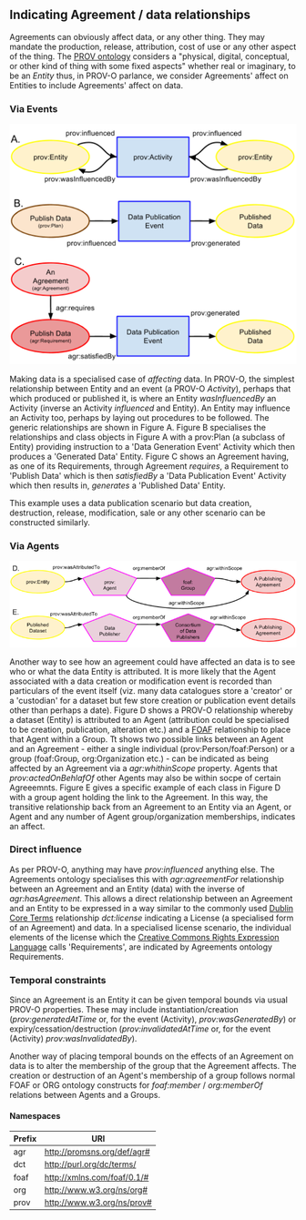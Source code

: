 ## Indicating Agreement / data relationships
Agreements can obviously affect data, or any other thing. They may mandate the production, release, attribution, cost of use or any other aspect of the thing. The [PROV ontology](https://www.w3.org/TR/prov-o/) considers a "physical, digital, conceptual, or other kind of thing with some fixed aspects" whether real or imaginary, to be an *Entity* thus, in PROV-O parlance, we consider Agreements' affect on Entities to include Agreements' affect on data.

### Via Events
![Indicating Agreement data relationships](indicating-agreement-data-relationships.png)

Making data is a specialised case of *affecting* data. In PROV-O, the simplest relationship between Entity and an event (a PROV-O *Activity*), perhaps that which produced or published it, is where an Entity *wasInfluencedBy* an Activity (inverse an Activity *influenced* and Entity). An Entity may influence an Activity too, perhaps by laying out procedures to be followed. The generic relationships are shown in Figure A. Figure B specialises the relationships and class objects in Figure A with a prov:Plan (a subclass of Entity) providing instruction to a 'Data Generation Event' Activity which then produces a 'Generated Data' Entity. Figure C shows an Agreement having, as one of its Requirements, through Agreement *requires*, a Requirement to 'Publish Data' which is then *satisfiedBy* a 'Data Publication Event' Activity which then results in, *generates* a 'Published Data' Entity.
  
This example uses a data publication scenario but data creation, destruction, release, modification, sale or any other scenario can be constructed similarly. 

### Via Agents
![Indicating Agreement data relationships 2](indicating-agreement-data-relationships-2.png)

Another way to see how an agreement could have affected an data is to see who or what the data Entity is attributed. It is more likely that the Agent associated with a data creation or modification event is recorded than particulars of the event itself (viz. many data catalogues store a 'creator' or a 'custodian' for a dataset but few store creation or publication event details other than perhaps a date). Figure D shows a PROV-O relationship whereby a dataset (Entity) is attributed to an Agent (attribution could be specialised to be creation, publication, alteration etc.) and a [FOAF](http://xmlns.com/foaf/spec/) relationship to place that Agent within a Group. Tt shows two possible links between an Agent and an Agreement - either a single individual (prov:Person/foaf:Person) or a group (foaf:Group, org:Organization etc.) - can be indicated as being affected by an Agreement via a *agr:whithinScope* property. Agents that *prov:actedOnBehlafOf* other Agents may also be within socpe of certain Agreeemnts. Figure E gives a specific example of each class in Figure D with a group agent holding the link to the Agreement. In this way, the transitive relationship back from an Agreement to an Entity via an Agent, or Agent and any number of Agent group/organization memberships, indicates an affect.

### Direct influence
As per PROV-O, anything may have *prov:influenced* anything else. The Agreements ontology specialises this with *agr:agreementFor* relationship between an Agreement and an Entity (data) with the inverse of *agr:hasAgreement*. This allows a direct relationship between an Agreement and an Entity to be expressed in a way similar to the commonly used [Dublin Core Terms](http://dublincore.org/documents/dcmi-terms/) relationship *dct:license* indicating a License (a specialised form of an Agreement) and data. In a specialised license scenario, the individual elements of the license which the [Creative Commons Rights Expression Language](http://labs.creativecommons.org/demos/ns/) calls 'Requirements', are indicated by Agreements ontology Requirements. 

### Temporal constraints
Since an Agreement is an Entity it can be given temporal bounds via usual PROV-O properties. These may include instantiation/creation (*prov:generatedAtTime* or, for the event (Activity), *prov:wasGeneratedBy*) or expiry/cessation/destruction (*prov:invalidatedAtTime* or, for the event (Activity) *prov:wasInvalidatedBy*).

Another way of placing temporal bounds on the effects of an Agreement on data is to alter the membership of the group that the Agreement affects. The creation or destruction of an Agent's membership of a group follows normal FOAF or ORG ontology constructs for *foaf:member* / *org:memberOf* relations between Agents and a Groups.

#### Namespaces
Prefix | URI
------ | ---
agr | http://promsns.org/def/agr#
dct | http://purl.org/dc/terms/
foaf | http://xmlns.com/foaf/0.1/#
org | http://www.w3.org/ns/org# 
prov | http://www.w3.org/ns/prov#
